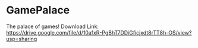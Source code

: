 # GamePalace
The palace of games!
Download Link: https://drive.google.com/file/d/10afxR-PgBhT7DDiGficjxdt8rTT8h-OS/view?usp=sharing
